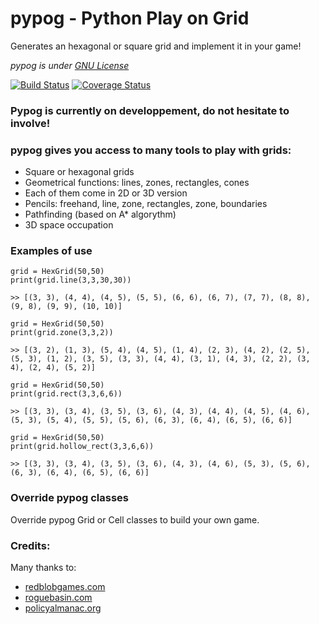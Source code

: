 # pypog - Python Play on Grid

Generates an hexagonal or square grid and implement it in your game!

*pypog is under [GNU License](https://github.com/olinox14/pypog/blob/master/LICENSE.txt)*

[![Build Status](https://travis-ci.org/cro-ki/pypog.svg?branch=master)](https://travis-ci.org/cro-ki/pypog) [![Coverage Status](https://coveralls.io/repos/github/cro-ki/pypog/badge.svg?branch=master)](https://coveralls.io/github/cro-ki/pypog?branch=master)

### Pypog is currently on developpement, do not hesitate to involve!



### pypog gives you access to many tools to play with grids:

* Square or hexagonal grids
* Geometrical functions: lines, zones, rectangles, cones
* Each of them come in 2D or 3D version
* Pencils: freehand, line, zone, rectangles, zone, boundaries
* Pathfinding (based on A* algorythm)
* 3D space occupation

### Examples of use
	
	grid = HexGrid(50,50)
	print(grid.line(3,3,30,30))
	
	>> [(3, 3), (4, 4), (4, 5), (5, 5), (6, 6), (6, 7), (7, 7), (8, 8), (9, 8), (9, 9), (10, 10)]

	grid = HexGrid(50,50)
	print(grid.zone(3,3,2))

	>> [(3, 2), (1, 3), (5, 4), (4, 5), (1, 4), (2, 3), (4, 2), (2, 5), (5, 3), (1, 2), (3, 5), (3, 3), (4, 4), (3, 1), (4, 3), (2, 2), (3, 4), (2, 4), (5, 2)]
	
	grid = HexGrid(50,50)
	print(grid.rect(3,3,6,6))

	>> [(3, 3), (3, 4), (3, 5), (3, 6), (4, 3), (4, 4), (4, 5), (4, 6), (5, 3), (5, 4), (5, 5), (5, 6), (6, 3), (6, 4), (6, 5), (6, 6)]

	grid = HexGrid(50,50)
	print(grid.hollow_rect(3,3,6,6))

	>> [(3, 3), (3, 4), (3, 5), (3, 6), (4, 3), (4, 6), (5, 3), (5, 6), (6, 3), (6, 4), (6, 5), (6, 6)]


### Override pypog classes

Override pypog Grid or Cell classes to build your own game.

### Credits:

Many thanks to:

* [redblobgames.com](http://www.redblobgames.com/grids/hexagons/)
* [roguebasin.com](http://www.roguebasin.com/index.php?title=Bresenham%27s_Line_Algorithm)
* [policyalmanac.org](http://www.policyalmanac.org/games/aStarTutorial.htm)